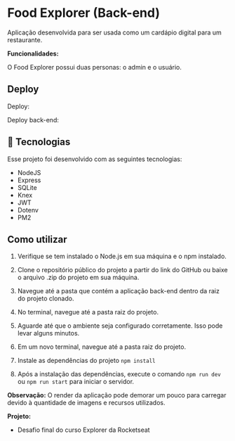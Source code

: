<h1>
  Food Explorer (Back-end)
</h1>

<p>
  Aplicação desenvolvida para ser usada como um cardápio digital para um restaurante.
</p>


**Funcionalidades:** 

O Food Explorer possui duas personas: o admin e o usuário.

## Deploy
Deploy:

Deploy back-end:

## 🚀 Tecnologias

Esse projeto foi desenvolvido com as seguintes tecnologias:

- NodeJS
- Express
- SQLite
- Knex
- JWT
- Dotenv
- PM2

## Como utilizar

1. Verifique se tem instalado o Node.js em sua máquina e o npm instalado.

2. Clone o repositório público do projeto a partir do link do GitHub ou baixe o arquivo .zip do projeto em sua máquina.

3. Navegue até a pasta que contém a aplicação back-end dentro da raiz do projeto clonado.

4. No terminal, navegue até a pasta raiz do projeto.

5. Aguarde até que o ambiente seja configurado corretamente. Isso pode levar alguns minutos.

6. Em um novo terminal, navegue até a pasta raiz do projeto.

7. Instale as dependências do projeto `npm install`

8. Após a instalação das dependências, execute o comando `npm run dev` ou `npm run start` para iniciar o servidor.

**Observação:** 
O render da aplicação pode demorar um pouco para carregar devido à quantidade de imagens e recursos utilizados.

**Projeto:** 
- Desafio final do curso Explorer da Rocketseat



